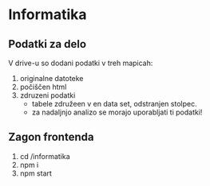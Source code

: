 # Informatika

## Podatki za delo

V drive-u so dodani podatki v treh mapicah:

1. originalne datoteke
2. počiščen html
3. zdruzeni podatki
   - tabele združeen v en data set, odstranjen stolpec.
   - za nadaljnjo analizo se morajo uporabljati ti podatki!


## Zagon frontenda

1. cd /informatika 
2. npm i 
3. npm start